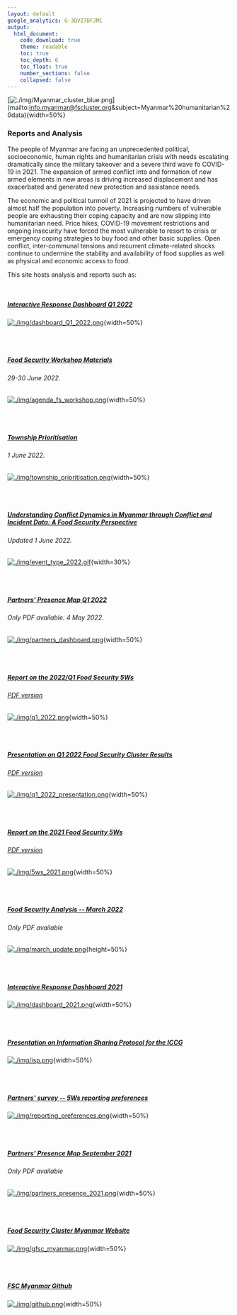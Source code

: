 ```yaml
---
layout: default
google_analytics: G-3QVZ7DFJMC
output: 
  html_document:
    code_download: true
    theme: readable
    toc: true
    toc_depth: 6
    toc_float: true
    number_sections: false
    collapsed: false
---
```



<!-- Global site tag (gtag.js) - Google Analytics -->
<script async src="https://www.googletagmanager.com/gtag/js?id=G-3QVZ7DFJMC"></script>
<script>
  window.dataLayer = window.dataLayer || [];
  function gtag(){dataLayer.push(arguments);}
  gtag('js', new Date());

  gtag('config', 'G-3QVZ7DFJMC');
</script>


[![./img/Myanmar_cluster_blue.png](./img/Myanmar_cluster_blue.png)](mailto:<Food Security Cluster Myanmar>info.myanmar@fscluster.org&subject=Myanmar%20humanitarian%20data){width=50%}

### **Reports and Analysis**

The people of Myanmar are facing an unprecedented political, socioeconomic, human rights and humanitarian crisis with needs escalating dramatically since the military takeover and a severe third wave fo COVID-19 in 2021. The expansion of armed conflict into and formation of new armed elements in new areas is driving increased displacement and has exacerbated and generated new protection and assistance needs. 

The economic and political turmoil of 2021 is projected to have driven almost half the population into poverty. Increasing numbers of vulnerable people are exhausting their coping capacity and are now slipping into humanitarian need. Price hikes, COVID-19 movement restrictions and ongoing insecurity have forced the most vulnerable to resort to crisis or emergency coping strategies to buy food and other basic supplies. Open conflict, inter-communal tensions and recurrent climate-related shocks continue to undermine the stability and availability of food supplies as well as physical and economic access to food. 
 

This site hosts analysis and reports such as:

<br>

##### [Interactive Response Dashboard Q1 2022](https://app.powerbi.com/view?r=eyJrIjoiNGM0NGFlNDAtNWFhOS00ZDM4LTllODEtNDI2MmQ0ZDI5ODM3IiwidCI6IjQ2MmFkOWFlLWQ3ZDktNDIwNi1iODc0LTcxYjFlMDc5Nzc2ZiIsImMiOjh9)

[![./img/dashboard_Q1_2022.png](./img/dashboard_Q1_2022.png)](https://app.powerbi.com/view?r=eyJrIjoiNGM0NGFlNDAtNWFhOS00ZDM4LTllODEtNDI2MmQ0ZDI5ODM3IiwidCI6IjQ2MmFkOWFlLWQ3ZDktNDIwNi1iODc0LTcxYjFlMDc5Nzc2ZiIsImMiOjh9){width=50%}


<br><br>

##### [Food Security Workshop Materials](https://food-security-cluster-myanmar.github.io/fsc_workshop_materials/)
###### 29-30 June 2022. 


[![./img/agenda_fs_workshop.png](./img/agenda_fs_workshop.png)](https://food-security-cluster-myanmar.github.io/fsc_workshop_materials/){width=50%}

<br><br>

##### [Township Prioritisation](https://food-security-cluster-myanmar.github.io/mmr_township_prioritisation/)
###### 1 June 2022. 

[![./img/township_prioritisation.png](./img/township_prioritisation.png)](https://food-security-cluster-myanmar.github.io/mmr_township_prioritisation/){width=50%}

<br><br>

##### [Understanding Conflict Dynamics in Myanmar through Conflict and Incident Data: A Food Security Perspective](https://food-security-cluster-myanmar.github.io/exploratory-data-analysis-acled-fsc/)
###### Updated 1 June 2022. 

[![./img/event_type_2022.gif](./img/event_type_2022.gif)](https://food-security-cluster-myanmar.github.io/exploratory-data-analysis-acled-fsc/){width=30%}

<br><br>

##### [Partners' Presence Map Q1 2022](https://www.dropbox.com/s/sz8esrolanimdke/FSC%20Myanmar%20Partners%27%20Presence%20and%20Gap%20Analysis%20Maps%20_Jan%20to%20Mar%202022.pdf?dl=0)
###### Only PDF available. 4 May 2022. 

[![./img/partners_dashboard.png](./img/partners_dashboard.png)](https://www.dropbox.com/s/sz8esrolanimdke/FSC%20Myanmar%20Partners%27%20Presence%20and%20Gap%20Analysis%20Maps%20_Jan%20to%20Mar%202022.pdf?dl=0){width=50%}

<br><br>

##### [Report on the 2022/Q1 Food Security 5Ws](https://food-security-cluster-myanmar.github.io/fsc_5ws_first_quarter_2022/)
###### [PDF version](https://www.dropbox.com/s/ibswwmfhjpp9odh/fsc_2022_q1_5ws_report.pdf?dl=0)

[![./img/q1_2022.png](./img/q1_2022.png)](https://food-security-cluster-myanmar.github.io/fsc_5ws_first_quarter_2022/){width=50%}

<br><br>

##### [Presentation on Q1 2022 Food Security Cluster Results](https://food-security-cluster-myanmar.github.io/q1_2022_5ws_presentation/#1)
###### [PDF version](https://www.dropbox.com/s/b7lqb16xv000apm/fsc_results_q1_2022_presentation.pdf?dl=0)

[![./img/q1_2022_presentation.png](./img/q1_2022_presentation.png)](https://food-security-cluster-myanmar.github.io/q1_2022_5ws_presentation/#1){width=50%}

<br><br>

##### [Report on the 2021 Food Security 5Ws](https://food-security-cluster-myanmar.github.io/mmr_5w_initial_observations/)
###### [PDF version](https://www.dropbox.com/s/b1qhi1yskjvdclz/FSC_2021_5Ws_Report.pdf?dl=0)


[![./img/5ws_2021.png](./img/5ws_2021.png)](https://food-security-cluster-myanmar.github.io/mmr_5w_initial_observations/){width=50%}

<br><br>


##### [Food Security Analysis -- March 2022](https://www.dropbox.com/s/ky7489xskt5adbc/FSC_Food_Security_Analysis_March_2022.pdf?dl=0)
###### Only PDF available

[![./img/march_update.png](./img/march_update.png)](https://www.dropbox.com/s/ky7489xskt5adbc/FSC_Food_Security_Analysis_March_2022.pdf?dl=0){height=50%}

<br><br>


##### [Interactive Response Dashboard 2021](https://app.powerbi.com/view?r=eyJrIjoiYjIyNDc0OGItNjZhMy00ZjZmLTk0MTgtOTQyOWQ0ZDIyMDg2IiwidCI6IjQ2MmFkOWFlLWQ3ZDktNDIwNi1iODc0LTcxYjFlMDc5Nzc2ZiIsImMiOjh9)

[![./img/dashboard_2021.png](./img/dashboard_2021.png)](https://app.powerbi.com/view?r=eyJrIjoiYjIyNDc0OGItNjZhMy00ZjZmLTk0MTgtOTQyOWQ0ZDIyMDg2IiwidCI6IjQ2MmFkOWFlLWQ3ZDktNDIwNi1iODc0LTcxYjFlMDc5Nzc2ZiIsImMiOjh9){width=50%}


<br><br>

##### [Presentation on Information Sharing Protocol for the ICCG](https://www.dropbox.com/scl/fi/vznb97d5wszyafr5n96mc/presentation_information_sharing_protocol_iccg.pptx?dl=0&rlkey=j8nctw4y8ys2zke3bwesd9t05)


[![./img/isp.png](./img/isp.png)](https://www.dropbox.com/scl/fi/vznb97d5wszyafr5n96mc/presentation_information_sharing_protocol_iccg.pptx?dl=0&rlkey=j8nctw4y8ys2zke3bwesd9t05){width=50%}


<br><br>


##### [Partners' survey -- 5Ws reporting preferences](https://food-security-cluster-myanmar.github.io/partner_reporting_preferences/)

[![./img/reporting_preferences.png](./img/reporting_preferences.png)](https://food-security-cluster-myanmar.github.io/partner_reporting_preferences/){width=50%}


<br><br>

##### [Partners' Presence Map September 2021](https://fscluster.org/myanmar/document/partners-presence-map-sep-2021)
###### Only PDF available

[![./img/partners_presence_2021.png](./img/partners_presence_2021.png)](https://fscluster.org/myanmar/document/partners-presence-map-sep-2021){width=50%}


<br><br>


##### [Food Security Cluster Myanmar Website](https://fscluster.org/myanmar)

[![./img/gfsc_myanmar.png](./img/gfsc_myanmar.png)](https://fscluster.org/myanmar){width=50%}

<br><br>



##### [FSC Myanmar Github](https://github.com/food-security-cluster-myanmar)


[![./img/github.png](./img/github.png)](https://github.com/food-security-cluster-myanmar){width=50%}

